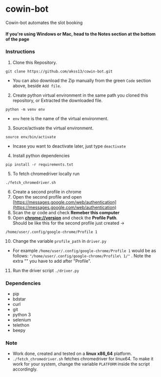 # cowin-bot
Cowin-bot automates the slot booking

#### If you're using Windows or Mac, head to the Notes section at the bottom of the page


### Instructions
1. Clone this Repository. 
```
git clone https://github.com/akss13/cowin-bot.git
```
+ You can also download the Zip manually from the green ```Code``` section above, beside ```Add file```.


2. Create python virtual environment in the same path you cloned this repository, or Extracted the downloaded file.
```
python -m venv env 
```
+ ```env``` here is the name of the virtual environment.


3.  Source/activate the virtual environment.
```
source env/bin/activate
```
+ Incase you want to deactivate later, just type ```deactivate```

4. Install python dependencies
```
pip install -r requirements.txt
```
5. To fetch chromedriver locally run
```
./fetch_chromedriver.sh
```
6. Create a second profile in chrome
7. Open the second profile and open [https://messages.google.com/web/authentication](https://messages.google.com/web/authentication)
8. Scan the qr code and check <b>Remeber this computer</b>
9. Open <b>[chrome://version](chrome://version/)</b> and check the <b>Profile Path</b>.<br>
Should be like this for the second profile just created -> 
```
/home/user/.config/google-chrome/Profile 1
```
10. Change the variable ```profile_path``` in ```driver.py```
+ For example ```/home/user/.config/google-chrome/Profile 1``` would be as follows: ```"/home/user/.config/google-chrome/Profile\ 1/"``` . Note the extra "\" you have to add after "Profile".
11. Run the driver script ```./driver.py```

### Dependencies
+ pip
+ bdstar
+ curl
+ git
+ python 3
+ selenium
+ telethon
+ beepy


### Note 
+ Work done, created and tested on a <b>linux x86_64</b> platform.
+ ```./fetch_chromedriver.sh``` fetches chromedriver for linux64. To make it work for your system, change the variable ```PLATFORM``` inside the script accordingly.
